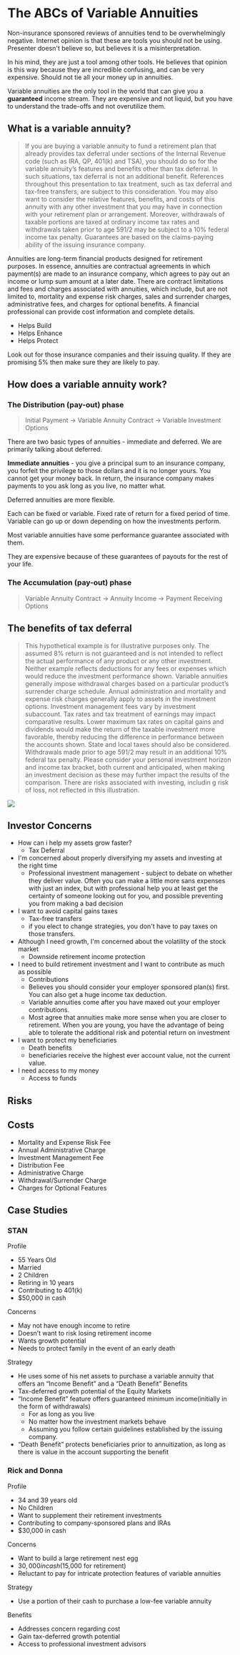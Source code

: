 # The ABCs of Variable Annuities

Non-insurance sponsored reviews of annuities tend to be overwhelmingly negative. Internet opinion is that these are tools you should not be using. Presenter doesn't believe so, but believes it is a misinterpretation. 

In his mind, they are just a tool among other tools. He believes that opinion is this way because they are incredible confusing, and can be very expensive. Should not tie all your money up in annuities. 

Variable annuities are the only tool in the world that can give you a **guaranteed** income stream. They are expensive and not liquid, but you have to understand the trade-offs and not overutilize them. 

## What is a variable annuity?

> If you are buying a variable annuity to fund a 
retirement plan that already provides tax deferral 
under sections of the Internal Revenue
code (such as IRA, QP, 401(k) and TSA), you 
should do so for the variable annuity’s features 
and benefits other than tax deferral. 
In such situations, tax deferral is not an 
additional benefit. References throughout this 
presentation to tax treatment, such as tax 
deferral and tax-free transfers, are subject to this 
consideration. 
You may also want to consider the relative 
features, benefits, and costs of this annuity with 
any other investment that you may have in 
connection with your retirement plan or 
arrangement. Moreover, withdrawals of taxable 
portions are taxed at ordinary income tax rates 
and withdrawals taken prior to age 591/2 may be 
subject to a 10% federal income tax penalty. 
Guarantees are based on the claims-paying 
ability of the issuing insurance company.

Annuities are long-term financial products 
designed for retirement purposes. In 
essence, annuities are contractual 
agreements in which payment(s) are made to 
an insurance company, which agrees to pay 
out an income or lump sum amount at a later 
date. There are contract limitations and fees 
and charges associated with annuities, which 
include, but are not limited to, mortality and 
expense risk charges, sales and surrender 
charges, administrative fees, and charges for 
optional benefits. A financial professional can 
provide cost information and complete 
details.

* Helps Build
* Helps Enhance
* Helps Protect

Look out for those insurance companies and their issuing quality. If they are promising 5% then make sure they are likely to pay. 

## How does a variable annuity work?

### The Distribution (pay-out) phase

> Initial Payment -> Variable Annuity Contract -> Variable Investment Options

There are two basic types of annuities - immediate and deferred. We are primarily talking about deferred. 

**Immediate annuities** - you give a principal sum to an insurance company, you forfeit the privilege to those dollars and it is no longer yours. You cannot get your money back. In return, the insurance company makes payments to you ask long as you live, no matter what. 

Deferred annuities are more flexible.

Each can be fixed or variable. Fixed rate of return for a fixed period of time. Variable can go up or down depending on how the investments perform.

Most variable annuities have some performance guarantee associated with them. 

They are expensive because of these guarantees of payouts for the rest of your life. 

### The Accumulation (pay-out) phase

> Variable Annuity Contract -> Annuity Income -> Payment Receiving Options


## The benefits of tax deferral

> This hypothetical example is for illustrative 
purposes only. The assumed 8% return is not 
guaranteed and is not intended to reflect the actual 
performance of any product or any other 
investment. Neither example reflects deductions for 
any fees or expenses which would reduce the 
investment performance shown. Variable annuities 
generally impose withdrawal charges based on a 
particular product’s surrender charge schedule. 
Annual administration and mortality and expense 
risk charges generally apply to assets in the 
investment options. Investment management 
fees vary by investment subaccount. Tax rates and 
tax treatment of earnings may impact comparative 
results. Lower maximum tax 
rates on capital gains and dividends would make 
the return of the taxable investment more favorable, 
thereby reducing the difference 
in performance between the accounts shown. State 
and local taxes should also be considered. 
Withdrawals made prior to age 591/2
may result in an additional 10% federal tax penalty.
Please consider your personal investment horizon 
and income tax bracket, both current and 
anticipated, when making an investment decision as 
these may further impact the results of the 
comparison.
There are risks associated with investing, includin
g 
risk of loss, not reflected in this illustration.

![](http://i.imgur.com/2OpTAEl.png)

## Investor Concerns

* How can i help my assets grow faster?
	* Tax Deferral
* I'm concerned about properly diversifying my assets and investing at the right time
	* Professional investment management - subject to debate on whether they deliver value. Often you can make a little more sans expenses with just an index, but with professional help you at least get the certainty of someone looking out for you, and possible preventing you from making a bad decision
* I want to avoid capital gains taxes
	* Tax-free transfers
	* if you elect to change strategies, you don't have to pay taxes on those transfers.
* Although I need growth, I'm concerned about the volatility of the stock market
	* Downside retirement income protection
* I need to build retirement investment and I want to contribute as much as possible
	* Contributions
	* Believes you should consider your employer sponsored plan(s) first. You can also get a huge income tax deduction. 
	* Variable annuities come after you have maxed out your employer contributions. 
	* Most agree that annuities make more sense when you are closer to retirement. When you are young, you have the advantage of being able to tolerate the additional risk and potential return on investment
* I want to protect my beneficiaries
	* Death benefits
	* beneficiaries receive the highest ever account value, not the current value. 
* I need access to my money
	* Access to funds

## Risks

## Costs

* Mortality and Expense Risk Fee
* Annual Administrative Charge
* Investment Management Fee
* Distribution Fee
* Administrative Charge
* Withdrawal/Surrender Charge 
* Charges for Optional Features
 
## Case Studies

### STAN

Profile

* 55 Years Old
* Married
* 2 Children
* Retiring in 10 years
* Contributing to 401(k)
* $50,000 in cash

Concerns
* May not have enough income to retire
* Doesn’t want to risk losing retirement income
* Wants growth potential
* Needs to protect family in the event of an early death

Strategy
* He uses some of his net assets to purchase a variable annuity that offers an “Income Benefit” and a “Death Benefit”
Benefits
* Tax-deferred growth potential of the Equity Markets
* “Income Benefit” feature offers guaranteed minimum 
income(initially in the form of withdrawals)
	* For as long as you live
	* No matter how the investment markets behave
	* Assuming you follow certain guidelines established by the issuing company.
* “Death Benefit” protects beneficiaries prior to annuitization, as long as there is value in the account supporting the benefit

### Rick and Donna

Profile

* 34 and 39 years old
* No Children
* Want to supplement their retirement investments
* Contributing to company-sponsored plans and IRAs
* $30,000 in cash

Concerns
* Want to build a large retirement nest egg
* $30,000 in cash ($15,000 for retirement)
* Reluctant to pay for intricate protection features of variable annuities

Strategy
* Use a portion of their cash to purchase a low-fee variable annuity

Benefits
* Addresses concern regarding cost
* Gain tax-deferred growth potential 
* Access to professional investment advisors

